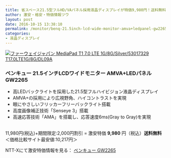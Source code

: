 ```yaml
---
title: 省スペース21.5型フルHD/VAパネル採用液晶ディスプレイが特価9,980円！送料無料！
author: 激安・格安・特価情報ツウ
layout: post
date: 2016-10-15 13:38:10
permalink: /monitor/benq-21.5inch-lcd-wide-monitor-amva+ledpanel-gw2265-9980-nttx.html
categories:
- 液晶ディスプレイ
---
```


<div class="img-bg2 img_L">
<a href="http://px.a8.net/svt/ejp?a8mat=ZYP6S+8IMA3E+S1Q+BWGDT&#038;a8ejpredirect=http://nttxstore.jp/_II_BQ1487252" target="_blank"><img border="0" alt="ファーウェイジャパン MediaPad T1 7.0 LTE 1G/8G/Silver/53017329 T17.0LTE1G/8G/DL09A" src="http://image.nttxstore.jp/250_images/H/HU/HU15541456.jpg" data-recalc-dims="1" /></a>
</div>

### ベンキュー 21.5インチLCDワイドモニター AMVA+LEDパネル GW2265
<!--more-->

* 高LEDバックライトを採用した21.5型フルハイビジョン液晶ディスプレイ
* AMVA+の採用により広視野角、ハイコントラストを実現
* 眼にやさしいフリッカーフリーバックライト搭載
* 高度画像補正技術「Senseye 3」搭載
* 高速応答技術「AMA」を搭載し、応答速度6ms(Gray to Gray)を実現

<br clear="all" />11,980円(税込)+期間限定:2,000円割引 = 激安特価 <span class="tokka-price"><strong>9,980</strong></span> 円（税込）**送料無料**
＜価格比較サイト最安値:10,217円＞

NTT-Xにて激安特価情報を見る： <span class="fs150p"><a href="http://px.a8.net/svt/ejp?a8mat=ZYP6S+8IMA3E+S1Q+BWGDT&#038;a8ejpredirect=http://nttxstore.jp/_II_BQ1487252" target="_blank">ベンキュー GW2265</a></span>
